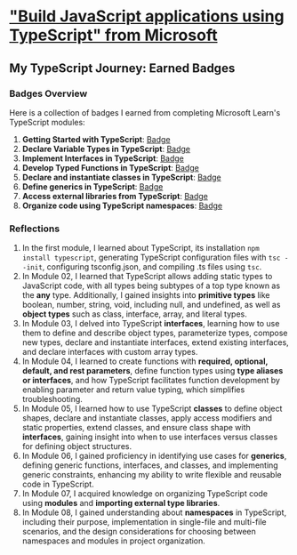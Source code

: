# ["Build JavaScript applications using TypeScript" from Microsoft](https://learn.microsoft.com/api/achievements/share/en-us/hannakulikowska/PTZN8JT4?sharingId=D035CDB343F03AE7)

## My TypeScript Journey: Earned Badges 

### Badges Overview

Here is a collection of badges I earned from completing Microsoft Learn's TypeScript modules:

1. **Getting Started with TypeScript**: [Badge](https://learn.microsoft.com/api/achievements/share/en-us/hannakulikowska/QDAPSSBE?sharingId=D035CDB343F03AE7)
2. **Declare Variable Types in TypeScript**: [Badge](https://learn.microsoft.com/api/achievements/share/en-us/hannakulikowska/WACAVURN?sharingId=D035CDB343F03AE7)
3. **Implement Interfaces in TypeScript**: [Badge](https://learn.microsoft.com/api/achievements/share/en-us/hannakulikowska/CWTNXK79?sharingId=D035CDB343F03AE7)
4. **Develop Typed Functions in TypeScript**: [Badge](https://learn.microsoft.com/api/achievements/share/en-us/hannakulikowska/9NSA9KNU?sharingId=D035CDB343F03AE7)
5. **Declare and instantiate classes in TypeScript**: [Badge](https://learn.microsoft.com/api/achievements/share/en-us/hannakulikowska/WACAVURN?sharingId=D035CDB343F03AE7)
6. **Define generics in TypeScript**: [Badge](https://learn.microsoft.com/api/achievements/share/en-us/hannakulikowska/3XL4FAEH?sharingId=D035CDB343F03AE7)
7. **Access external libraries from TypeScript**: [Badge](https://learn.microsoft.com/api/achievements/share/en-us/hannakulikowska/8R6DQRKW?sharingId=D035CDB343F03AE7)
8. **Organize code using TypeScript namespaces**: [Badge](https://learn.microsoft.com/api/achievements/share/en-us/hannakulikowska/UF54ENN3?sharingId=D035CDB343F03AE7)


### Reflections

1.  In the first module, I learned about TypeScript, its installation `npm install typescript`, generating TypeScript configuration files with `tsc --init`, configuring tsconfig.json, and compiling .ts files using `tsc`.
2.  In Module 02, I learned that TypeScript allows adding static types to JavaScript code, with all types being subtypes of a top type known as the **any** type. Additionally, I gained insights into **primitive types** like boolean, number, string, void, including null, and undefined, as well as **object types** such as class, interface, array, and literal types.
3.  In Module 03, I delved into TypeScript **interfaces**, learning how to use them to define and describe object types, parameterize types, compose new types, declare and instantiate interfaces, extend existing interfaces, and declare interfaces with custom array types.
4.  In Module 04, I learned to create functions with **required, optional, default, and rest parameters**, define function types using **type aliases or interfaces**, and how TypeScript facilitates function development by enabling parameter and return value typing, which simplifies troubleshooting.
5.  In Module 05, I learned how to use TypeScript **classes** to define object shapes, declare and instantiate classes, apply access modifiers and static properties, extend classes, and ensure class shape with **interfaces**, gaining insight into when to use interfaces versus classes for defining object structures.
6.  In Module 06, I gained proficiency in identifying use cases for **generics**, defining generic functions, interfaces, and classes, and implementing generic constraints, enhancing my ability to write flexible and reusable code in TypeScript.
7.  In Module 07, I acquired knowledge on organizing TypeScript code using **modules** and **importing external type libraries**.
8.  In Module 08, I gained understanding about **namespaces** in TypeScript, including their purpose, implementation in single-file and multi-file scenarios, and the design considerations for choosing between namespaces and modules in project organization.